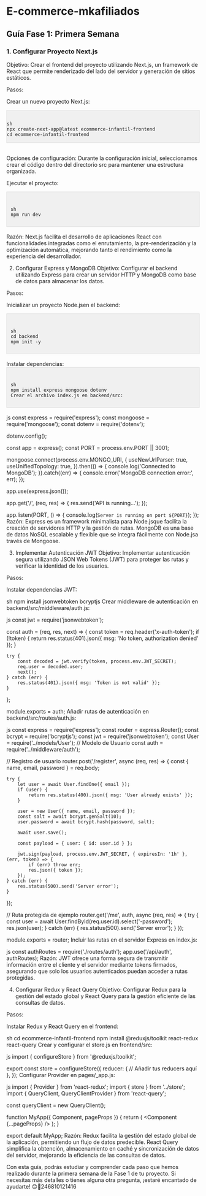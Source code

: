 # E-commerce-mkafiliados
## Guía Fase 1: Primera Semana

### **1. Configurar Proyecto Next.js**
Objetivo: Crear el frontend del proyecto utilizando Next.js, un framework de React que permite renderizado del lado del servidor y generación de sitios estáticos.

Pasos:

Crear un nuevo proyecto Next.js:

<div style="background-color: #f0f0f0; padding: 0px; border: 1px solid #ddd;">
<pre><code class="powershell">
sh
npx create-next-app@latest ecommerce-infantil-frontend
cd ecommerce-infantil-frontend
</code></pre>
</div>
<br>

Opciones de configuración: Durante la configuración inicial, seleccionamos crear el código dentro del directorio src para mantener una estructura organizada.

Ejecutar el proyecto:

<div style="background-color: #f0f0f0; padding: 10px; border: 1px solid #ddd;">
<pre><code class="python">
sh
npm run dev
</code></pre>
</div>
<br>
Razón: Next.js facilita el desarrollo de aplicaciones React con funcionalidades integradas como el enrutamiento, la pre-renderización y la optimización automática, mejorando tanto el rendimiento como la experiencia del desarrollador.

2. Configurar Express y MongoDB
Objetivo: Configurar el backend utilizando Express para crear un servidor HTTP y MongoDB como base de datos para almacenar los datos.

Pasos:

Inicializar un proyecto Node.jsen el backend:
<div style="background-color: #f0f0f0; padding: 10px; border: 1px solid #ddd;">
<pre><code class="python">
sh
cd backend
npm init -y
</code></pre>
</div>
<br>
Instalar dependencias:
<div style="background-color: #f0f0f0; padding: 10px; border: 1px solid #ddd;">
<pre><code class="python">
sh
npm install express mongoose dotenv
Crear el archivo index.js en backend/src:
</code></pre>
</div>
<br>
js
const express = require('express');
const mongoose = require('mongoose');
const dotenv = require('dotenv');

dotenv.config();

const app = express();
const PORT = process.env.PORT || 3001;

mongoose.connect(process.env.MONGO_URI, {
    useNewUrlParser: true,
    useUnifiedTopology: true,
}).then(() => {
    console.log('Connected to MongoDB');
}).catch((err) => {
    console.error('MongoDB connection error:', err);
});

app.use(express.json());

app.get('/', (req, res) => {
    res.send('API is running...');
});

app.listen(PORT, () => {
    console.log(`Server is running on port ${PORT}`);
});
Razón: Express es un framework minimalista para Node.jsque facilita la creación de servidores HTTP y la gestión de rutas. MongoDB es una base de datos NoSQL escalable y flexible que se integra fácilmente con Node.jsa través de Mongoose.

3. Implementar Autenticación JWT
Objetivo: Implementar autenticación segura utilizando JSON Web Tokens (JWT) para proteger las rutas y verificar la identidad de los usuarios.

Pasos:

Instalar dependencias JWT:

sh
npm install jsonwebtoken bcryptjs
Crear middleware de autenticación en backend/src/middleware/auth.js:

js
const jwt = require('jsonwebtoken');

const auth = (req, res, next) => {
    const token = req.header('x-auth-token');
    if (!token) {
        return res.status(401).json({ msg: 'No token, authorization denied' });
    }

    try {
        const decoded = jwt.verify(token, process.env.JWT_SECRET);
        req.user = decoded.user;
        next();
    } catch (err) {
        res.status(401).json({ msg: 'Token is not valid' });
    }
};

module.exports = auth;
Añadir rutas de autenticación en backend/src/routes/auth.js:

js
const express = require('express');
const router = express.Router();
const bcrypt = require('bcryptjs');
const jwt = require('jsonwebtoken');
const User = require('../models/User'); // Modelo de Usuario
const auth = require('../middleware/auth');

// Registro de usuario
router.post('/register', async (req, res) => {
    const { name, email, password } = req.body;

    try {
        let user = await User.findOne({ email });
        if (user) {
            return res.status(400).json({ msg: 'User already exists' });
        }

        user = new User({ name, email, password });
        const salt = await bcrypt.genSalt(10);
        user.password = await bcrypt.hash(password, salt);

        await user.save();

        const payload = { user: { id: user.id } };

        jwt.sign(payload, process.env.JWT_SECRET, { expiresIn: '1h' }, (err, token) => {
            if (err) throw err;
            res.json({ token });
        });
    } catch (err) {
        res.status(500).send('Server error');
    }
});

// Ruta protegida de ejemplo
router.get('/me', auth, async (req, res) => {
    try {
        const user = await User.findById(req.user.id).select('-password');
        res.json(user);
    } catch (err) {
        res.status(500).send('Server error');
    }
});

module.exports = router;
Incluir las rutas en el servidor Express en index.js:

js
const authRoutes = require('./routes/auth');
app.use('/api/auth', authRoutes);
Razón: JWT ofrece una forma segura de transmitir información entre el cliente y el servidor mediante tokens firmados, asegurando que solo los usuarios autenticados puedan acceder a rutas protegidas.

4. Configurar Redux y React Query
Objetivo: Configurar Redux para la gestión del estado global y React Query para la gestión eficiente de las consultas de datos.

Pasos:

Instalar Redux y React Query en el frontend:

sh
cd ecommerce-infantil-frontend
npm install @reduxjs/toolkit react-redux react-query
Crear y configurar el store.js en frontend/src:

js
import { configureStore } from '@reduxjs/toolkit';

export const store = configureStore({
    reducer: {
        // Añadir tus reducers aquí
    },
});
Configurar Provider en pages/_app.js:

js
import { Provider } from 'react-redux';
import { store } from '../store';
import { QueryClient, QueryClientProvider } from 'react-query';

const queryClient = new QueryClient();

function MyApp({ Component, pageProps }) {
    return (
        <Provider store={store}>
            <QueryClientProvider client={queryClient}>
                <Component {...pageProps} />
            </QueryClientProvider>
        </Provider>
    );
}

export default MyApp;
Razón: Redux facilita la gestión del estado global de la aplicación, permitiendo un flujo de datos predecible. React Query simplifica la obtención, almacenamiento en caché y sincronización de datos del servidor, mejorando la eficiencia de las consultas de datos.

Con esta guía, podrás estudiar y comprender cada paso que hemos realizado durante la primera semana de la Fase 1 de tu proyecto. Si necesitas más detalles o tienes alguna otra pregunta, ¡estaré encantado de ayudarte! 😊🚀246810121416